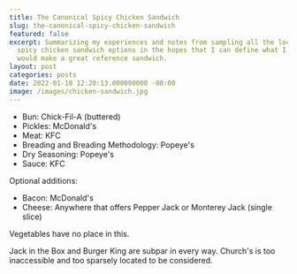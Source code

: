 ```yaml
---
title: The Canonical Spicy Chicken Sandwich
slug: the-canonical-spicy-chicken-sandwich
featured: false
excerpt: Summarizing my experiences and notes from sampling all the local-area 
  spicy chicken sandwich options in the hopes that I can define what I think
  would make a great reference sandwich.
layout: post
categories: posts
date: 2022-01-10 12:20:13.000000000 -08:00
image: /images/chicken-sandwich.jpg
---
```


- Bun: Chick-Fil-A (buttered)
- Pickles: McDonald's
- Meat: KFC
- Breading and Breading Methodology: Popeye's
- Dry Seasoning: Popeye's
- Sauce: KFC

Optional additions:

- Bacon: McDonald's
- Cheese: Anywhere that offers Pepper Jack or Monterey Jack (single slice)

Vegetables have no place in this.

Jack in the Box and Burger King are subpar in every way. Church's is too inaccessible and too sparsely located to be considered.

